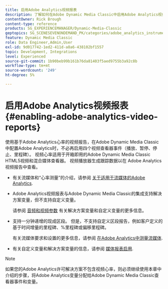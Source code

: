 ```yaml
---
title: 启用Adobe Analytics视频报表
description: 了解如何在Adobe Dynamic Media Classic中启用Adobe Analytics视频报表。
contentOwner: Rick Brough
content-type: reference
products: SG_EXPERIENCEMANAGER/Dynamic-Media-Classic
geptopics: SG_SCENESEVENONDEMAND_PK/categories/adobe_analytics_instrumentation_kit
feature: Dynamic Media Classic
role: Data Engineer,Admin,User
exl-id: 9d017742-1ed2-411d-a8a6-438102bf1557
topic: Development, Integrations
level: Experienced
source-git-commit: 1b90beb99b161b76da81403f5aed9755b3a92c8b
workflow-type: tm+mt
source-wordcount: '249'
ht-degree: 5%

---
```


# 启用Adobe Analytics视频报表{#enabling-adobe-analytics-video-reports}

使用基于Adobe Analytics心率的视频报告，在Adobe Dynamic Media Classic中配置Adobe Analytics时，不必再启用四个视频查看器事件（播放、暂停、停止、里程碑）。 视频心率适用于开箱即用的Adobe Dynamic Media Classic HTML5视频和混合媒体查看器。 视频播放器生成跟踪数据以在 Adobe Analytics 视频报告中查看。

* 有关流媒体和“心率测量”的介绍，请参阅 [关于适用于流媒体的Adobe Analytics](https://experienceleague.adobe.com/docs/media-analytics/using/media-overview.html).

* Adobe Analytics视频报表与Adobe Dynamic Media Classic的集成支持解决方案变量，但不支持自定义变量。

  请参阅 [音频和视频参数](https://experienceleague.adobe.com/docs/media-analytics/using/implementation/variables/audio-video-parameters.html) 有关解决方案变量和自定义变量的更多信息。

* 支持一分钟递增的现成区段。 但是，不支持自定义区段报告，例如客户定义的基于时间增量的里程碑、%里程碑或偏移里程碑。

  有关流媒体要求和设置的更多信息，请参阅 [在Adobe Analytics中测量流媒体](https://experienceleague.adobe.com/docs/media-analytics/using/media-overview.html).

* 有关自定义变量和解决方案变量的信息，请参阅 [媒体报表启用](https://experienceleague.adobe.com/docs/media-analytics/using/media-reports/media-reports-enable.html?lang=en#media-reports).

>[!NOTE]
>
>如果您的Adobe Analytics许可解决方案不包含视频心率，则必须继续使用本章中介绍的步骤，将Adobe Analytics变量分配给Adobe Dynamic Media Classic查看器事件和变量。
